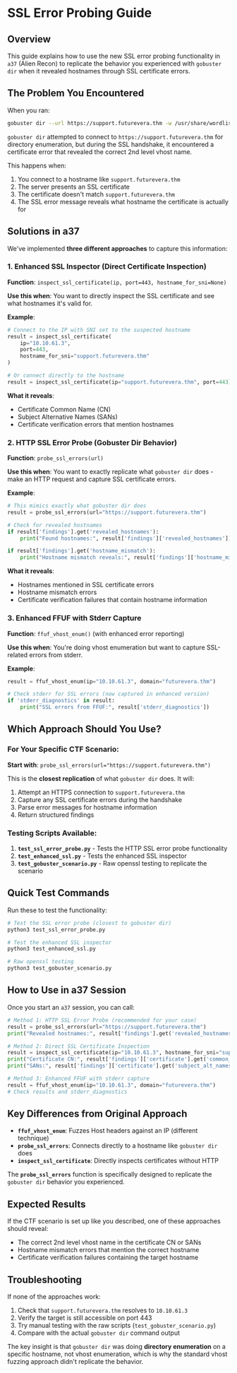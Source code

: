 # SSL Error Probing Guide

## Overview

This guide explains how to use the new SSL error probing functionality in `a37` (Alien Recon) to replicate the behavior you experienced with `gobuster dir` when it revealed hostnames through SSL certificate errors.

## The Problem You Encountered

When you ran:
```bash
gobuster dir --url https://support.futurevera.thm -w /usr/share/wordlists/dirb/common.txt -o gobuster_support
```

`gobuster dir` attempted to connect to `https://support.futurevera.thm` for directory enumeration, but during the SSL handshake, it encountered a certificate error that revealed the correct 2nd level vhost name.

This happens when:
1. You connect to a hostname like `support.futurevera.thm`
2. The server presents an SSL certificate
3. The certificate doesn't match `support.futurevera.thm`
4. The SSL error message reveals what hostname the certificate is actually for

## Solutions in a37

We've implemented **three different approaches** to capture this information:

### 1. Enhanced SSL Inspector (Direct Certificate Inspection)

**Function**: `inspect_ssl_certificate(ip, port=443, hostname_for_sni=None)`

**Use this when**: You want to directly inspect the SSL certificate and see what hostnames it's valid for.

**Example**:
```python
# Connect to the IP with SNI set to the suspected hostname
result = inspect_ssl_certificate(
    ip="10.10.61.3",
    port=443,
    hostname_for_sni="support.futurevera.thm"
)

# Or connect directly to the hostname
result = inspect_ssl_certificate(ip="support.futurevera.thm", port=443)
```

**What it reveals**:
- Certificate Common Name (CN)
- Subject Alternative Names (SANs)
- Certificate verification errors that mention hostnames

### 2. HTTP SSL Error Probe (Gobuster Dir Behavior)

**Function**: `probe_ssl_errors(url)`

**Use this when**: You want to exactly replicate what `gobuster dir` does - make an HTTP request and capture SSL certificate errors.

**Example**:
```python
# This mimics exactly what gobuster dir does
result = probe_ssl_errors(url="https://support.futurevera.thm")

# Check for revealed hostnames
if result['findings'].get('revealed_hostnames'):
    print("Found hostnames:", result['findings']['revealed_hostnames'])

if result['findings'].get('hostname_mismatch'):
    print("Hostname mismatch reveals:", result['findings']['hostname_mismatch'])
```

**What it reveals**:
- Hostnames mentioned in SSL certificate errors
- Hostname mismatch errors
- Certificate verification failures that contain hostname information

### 3. Enhanced FFUF with Stderr Capture

**Function**: `ffuf_vhost_enum()` (with enhanced error reporting)

**Use this when**: You're doing vhost enumeration but want to capture SSL-related errors from stderr.

**Example**:
```python
result = ffuf_vhost_enum(ip="10.10.61.3", domain="futurevera.thm")

# Check stderr for SSL errors (now captured in enhanced version)
if 'stderr_diagnostics' in result:
    print("SSL errors from FFUF:", result['stderr_diagnostics'])
```

## Which Approach Should You Use?

### For Your Specific CTF Scenario:

**Start with**: `probe_ssl_errors(url="https://support.futurevera.thm")`

This is the **closest replication** of what `gobuster dir` does. It will:
1. Attempt an HTTPS connection to `support.futurevera.thm`
2. Capture any SSL certificate errors during the handshake
3. Parse error messages for hostname information
4. Return structured findings

### Testing Scripts Available:

1. **`test_ssl_error_probe.py`** - Tests the HTTP SSL error probe functionality
2. **`test_enhanced_ssl.py`** - Tests the enhanced SSL inspector
3. **`test_gobuster_scenario.py`** - Raw openssl testing to replicate the scenario

## Quick Test Commands

Run these to test the functionality:

```bash
# Test the SSL error probe (closest to gobuster dir)
python3 test_ssl_error_probe.py

# Test the enhanced SSL inspector
python3 test_enhanced_ssl.py

# Raw openssl testing
python3 test_gobuster_scenario.py
```

## How to Use in a37 Session

Once you start an `a37` session, you can call:

```python
# Method 1: HTTP SSL Error Probe (recommended for your case)
result = probe_ssl_errors(url="https://support.futurevera.thm")
print("Revealed hostnames:", result['findings'].get('revealed_hostnames', []))

# Method 2: Direct SSL Certificate Inspection
result = inspect_ssl_certificate(ip="10.10.61.3", hostname_for_sni="support.futurevera.thm")
print("Certificate CN:", result['findings']['certificate'].get('common_name'))
print("SANs:", result['findings']['certificate'].get('subject_alt_names', []))

# Method 3: Enhanced FFUF with stderr capture
result = ffuf_vhost_enum(ip="10.10.61.3", domain="futurevera.thm")
# Check results and stderr_diagnostics
```

## Key Differences from Original Approach

- **`ffuf_vhost_enum`**: Fuzzes Host headers against an IP (different technique)
- **`probe_ssl_errors`**: Connects directly to a hostname like `gobuster dir` does
- **`inspect_ssl_certificate`**: Directly inspects certificates without HTTP

The **`probe_ssl_errors`** function is specifically designed to replicate the `gobuster dir` behavior you experienced.

## Expected Results

If the CTF scenario is set up like you described, one of these approaches should reveal:
- The correct 2nd level vhost name in the certificate CN or SANs
- Hostname mismatch errors that mention the correct hostname
- Certificate verification failures containing the target hostname

## Troubleshooting

If none of the approaches work:
1. Check that `support.futurevera.thm` resolves to `10.10.61.3`
2. Verify the target is still accessible on port 443
3. Try manual testing with the raw scripts (`test_gobuster_scenario.py`)
4. Compare with the actual `gobuster dir` command output

The key insight is that `gobuster dir` was doing **directory enumeration** on a specific hostname, not vhost enumeration, which is why the standard vhost fuzzing approach didn't replicate the behavior.
